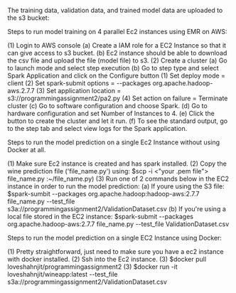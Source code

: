 The training data, validation data, and trained model data are uploaded to the s3 bucket: 

Steps to run model training on 4 parallel Ec2 instances using EMR on AWS:

(1) Login to AWS console
  (a) Create a IAM role for a EC2 Instance so that it can give access to s3 bucket.
  (b) Ec2 instance should be able to download the csv file and upload the file (model file) to s3.
(2) Create a cluster 
  (a) Go to launch mode and select step execution
  (b) Go to step type and select Spark Application and click on the Configure button
    (1) Set deploy mode = client
    (2) Set spark-submit options = --packages org.apache.hadoop-aws.2.7.7 
    (3) Set application location = s3://programmingassignment2/pa2.py
    (4) Set action on failure = Terminate cluster
  (c) Go to software configuration and choose Spark.
  (d) Go to hardware configuration and set Number of Instances to 4.
  (e) Click the button to create the cluster and let it run.
  (f) To see the standard output, go to the step tab and select view logs for the Spark application.
  
Steps to run the model prediction on a single Ec2 Instance without using Docker at all.

(1) Make sure Ec2 instance is created and has spark installed.
(2) Copy the wine prediction file ('file_name.py') using: $scp -i <"your .pem file"> file_name.py :~/file_name.py)
(3) Run one of 2 commands below in the EC2 instance in order to run the model prediction:
  (a) If youre using the S3 file: $spark-sumbit --packages org.apache.hadoop:hadoop-aws:2.7.7 file_name.py --test_file s3a://programmingassignment2/ValidationDataset.csv
  (b) If you're using a local file stored in the EC2 instance: $spark-submit --packages org.apache.hadoop-aws:2.7.7 file_name.py --test_file ValidationDataset.csv 

Steps to run the model prediction on a single EC2 Instance using Docker:

(1) Pretty straightforward, just need to make sure you have a ec2 instance with docker installed.
(2) Ssh into the Ec2 instance.
(3) $docker pull loveshahnjit/programmingassignment2
(3) $docker run -it loveshahnjit/wineapp:latest --test_file s3a://programmingassignment2/ValidationDataset.csv

